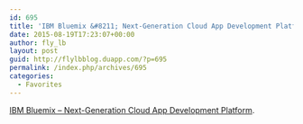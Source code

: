 ```yaml
---
id: 695
title: 'IBM Bluemix &#8211; Next-Generation Cloud App Development Platform'
date: 2015-08-19T17:23:07+00:00
author: fly_lb
layout: post
guid: http://flylbblog.duapp.com/?p=695
permalink: /index.php/archives/695
categories:
  - Favorites
---
```

[IBM Bluemix &#8211; Next-Generation Cloud App Development Platform](https://console.ng.bluemix.net/).